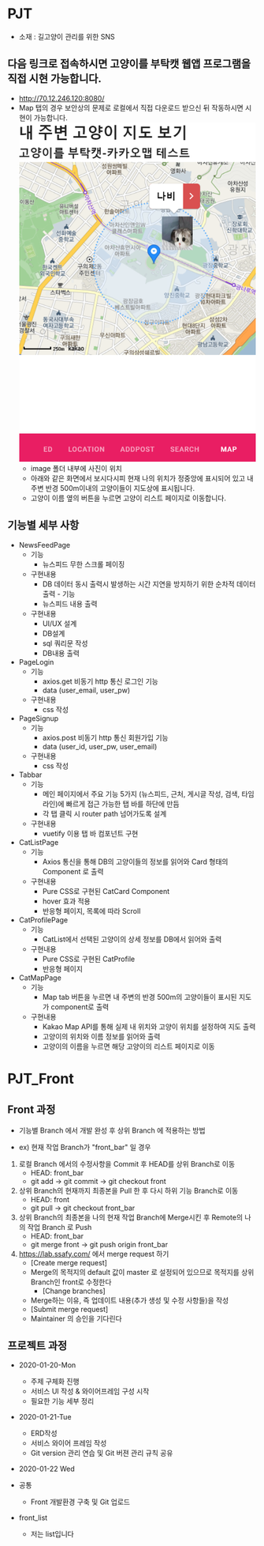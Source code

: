 # PJT

- 소재 : 길고양이 관리를 위한 SNS

## 다음 링크로 접속하시면 고양이를 부탁캣 웹앱 프로그램을 직접 시현 가능합니다.

- http://70.12.246.120:8080/
- Map 탭의 경우 보안상의 문제로 로컬에서 직접 다운로드 받으신 뒤 작동하시면 시현이 가능합니다.  
  ![2](..\image\2.png)
  - image 폴더 내부에 사진이 위치
  - 아래와 같은 화면에서 보시다시피 현재 나의 위치가 정중앙에 표시되어 있고 내 주변 반경 500m이내의 고양이들이 지도상에 표시됩니다.
  - 고양이 이름 옆의 버튼을 누르면 고양이 리스트 페이지로 이동합니다.

## 기능별 세부 사항

- NewsFeedPage
  - 기능
    - 뉴스피드 무한 스크롤 페이징
  - 구현내용
    - DB 데이터 동시 출력시 발생하는 시간 지연을 방지하기 위한 순차적 데이터 출력	- 기능
    - 뉴스피드 내용 출력
  - 구현내용
    - UI/UX 설계
    - DB설계
    - sql 쿼리문 작성
    - DB내용 출력
- PageLogin
  - 기능
    - axios.get 비동기 http 통신 로그인 기능
    - data (user_email, user_pw)
  - 구현내용
    - css 작성
- PageSignup
  - 기능
    - axios.post 비동기 http 통신 회원가입 기능
    - data (user_id, user_pw, user_email)
  - 구현내용
    - css 작성
- Tabbar
  - 기능
    - 메인 페이지에서 주요 기능 5가지 (뉴스피드, 근처, 게시글 작성, 검색, 타임라인)에 빠르게 접근 가능한 탭 바를 하단에 만듬
    - 각 탭 클릭 시 router path 넘어가도록 설계
  - 구현내용
    - vuetify 이용 탭 바 컴포넌트 구현
- CatListPage
  - 기능
    - Axios 통신을 통해 DB의 고양이들의 정보를 읽어와 Card  형태의 Component 로 출력
  - 구현내용
    - Pure CSS로 구현된 CatCard Component
    - hover 효과 적용
    - 반응형 페이지, 목록에 따라 Scroll
- CatProfilePage
  - 기능
    - CatList에서 선택된 고양이의 상세 정보를 DB에서 읽어와 출력
  - 구현내용
    - Pure CSS로 구현된 CatProfile
    - 반응형 페이지
- CatMapPage
  - 기능
    - Map tab 버튼을 누르면 내 주변의 반경 500m의 고양이들이 표시된 지도가 component로 출력
  - 구현내용
    - Kakao Map API를 통해 실제 내 위치와 고양이 위치를 설정하여 지도 출력
    - 고양이의 위치와 이름 정보를 읽어와 출력
    - 고양이의 이름을 누르면 해당 고양이의 리스트 페이지로 이동

# PJT_Front

## Front 과정

- 기능별 Branch 에서 개발 완성 후 상위 Branch 에 적용하는 방법


- ex) 현재 작업 Branch가 "front_bar" 일 경우

1. 로컬 Branch 에서의 수정사항을 Commit 후 HEAD를 상위 Branch로 이동
   - HEAD: front_bar
   - git add -> git commit -> git checkout front
2. 상위 Branch의 현재까지 최종본을 Pull 한 후 다시 하위 기능 Branch로 이동
   - HEAD: front
   - git pull -> git checkout front_bar
3. 상위 Branch의 최종본을 나의 현재 작업 Branch에 Merge시킨 후 Remote의 나의 작업 Branch 로 Push
   - HEAD: front_bar
   - git merge front -> git push origin front_bar
4. https://lab.ssafy.com/ 에서 merge request 하기
   - [Create merge request]
   - Merge의 목적지의 default 값이 master 로 설정되어 있으므로 목적지를 상위 Branch인 front로 수정한다
     - [Change branches]
   - Merge하는 이유, 즉 업데이트 내용(추가 생성 및 수정 사항들)을 작성
   - [Submit merge request]
   - Maintainer 의 승인을 기다린다

## 프로젝트 과정

- 2020-01-20-Mon

  - 주제 구체화 진행
  - 서비스 UI 작성 & 와이어프레임 구성 시작
  - 필요한 기능 세부 정리

- 2020-01-21-Tue

  - ERD작성
  - 서비스 와이어 프레임 작성
  - Git version 관리 연습 및 Git 버젼 관리 규칙 공유


- 2020-01-22 Wed

- 공통
  - Front 개발환경 구축 및 Git 업로드
- front_list
  - 저는 list입니다